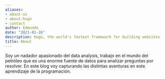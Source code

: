 ```yaml
---
aliases:
- about-us
- about-hugo
- contact
author: Edmundo
date: "2021-01-26"
description: Hugo, the world's fastest framework for building websites
title: About
---
```



Soy un nadador apasionado del data analysis, trabajo en el mundo del petróleo que es una enorme fuente de datos para analizar preguntas por resolver. En este blog  voy capturando las distintas aventuras en este aprendizaje de la programación.   
